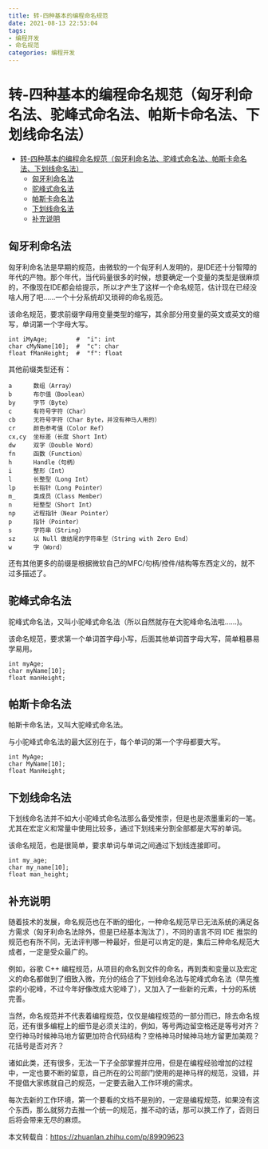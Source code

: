 ```yaml
---
title: 转-四种基本的编程命名规范
date: 2021-08-13 22:53:04
tags: 
- 编程开发
- 命名规范
categories: 编程开发
---
```


# 转-四种基本的编程命名规范（匈牙利命名法、驼峰式命名法、帕斯卡命名法、下划线命名法）

<!-- TOC -->

- [转-四种基本的编程命名规范（匈牙利命名法、驼峰式命名法、帕斯卡命名法、下划线命名法）](#转-四种基本的编程命名规范匈牙利命名法驼峰式命名法帕斯卡命名法下划线命名法)
	- [匈牙利命名法](#匈牙利命名法)
	- [驼峰式命名法](#驼峰式命名法)
	- [帕斯卡命名法](#帕斯卡命名法)
	- [下划线命名法](#下划线命名法)
	- [补充说明](#补充说明)

<!-- /TOC -->

## 匈牙利命名法

匈牙利命名法是早期的规范，由微软的一个匈牙利人发明的，是IDE还十分智障的年代的产物。那个年代，当代码量很多的时候，想要确定一个变量的类型是很麻烦的，不像现在IDE都会给提示，所以才产生了这样一个命名规范，估计现在已经没啥人用了吧……一个十分系统却又琐碎的命名规范。

该命名规范，要求前缀字母用变量类型的缩写，其余部分用变量的英文或英文的缩写，单词第一个字母大写。

```
int iMyAge;        #  "i": int
char cMyName[10];  #  "c": char
float fManHeight;  #  "f": float
```

其他前缀类型还有：

```
a      数组（Array）
b      布尔值（Boolean）
by     字节（Byte）
c      有符号字符（Char）
cb     无符号字符（Char Byte，并没有神马人用的）
cr     颜色参考值（Color Ref）
cx,cy  坐标差（长度 Short Int）
dw     双字（Double Word）
fn     函数（Function）
h      Handle（句柄）
i      整形（Int）
l      长整型（Long Int）
lp     长指针（Long Pointer）
m_     类成员（Class Member）
n      短整型（Short Int）
np     近程指针（Near Pointer）
p      指针（Pointer）
s      字符串（String）
sz     以 Null 做结尾的字符串型（String with Zero End）
w      字（Word）
```

还有其他更多的前缀是根据微软自己的MFC/句柄/控件/结构等东西定义的，就不过多描述了。

## 驼峰式命名法

驼峰式命名法，又叫小驼峰式命名法（所以自然就存在大驼峰命名法啦……)。

该命名规范，要求第一个单词首字母小写，后面其他单词首字母大写，简单粗暴易学易用。

```
int myAge;
char myName[10];
float manHeight;
```

## 帕斯卡命名法

帕斯卡命名法，又叫大驼峰式命名法。

与小驼峰式命名法的最大区别在于，每个单词的第一个字母都要大写。

```
int MyAge;
char MyName[10];
float ManHeight;
```

## 下划线命名法

下划线命名法并不如大小驼峰式命名法那么备受推崇，但是也是浓墨重彩的一笔。尤其在宏定义和常量中使用比较多，通过下划线来分割全部都是大写的单词。

该命名规范，也是很简单，要求单词与单词之间通过下划线连接即可。

```
int my_age;
char my_name[10];
float man_height;
```

## 补充说明

随着技术的发展，命名规范也在不断的细化，一种命名规范早已无法系统的满足各方需求（匈牙利命名法除外，但是已经基本淘汰了），不同的语言不同 IDE 推崇的规范也有所不同，无法评判哪一种最好，但是可以肯定的是，集后三种命名规范大成者，一定是受众最广的。

例如，谷歌 C++ 编程规范，从项目的命名到文件的命名，再到类和变量以及宏定义的命名都做到了细致入微，充分的结合了下划线命名法与驼峰式命名法（早先推崇的小驼峰，不过今年好像改成大驼峰了），又加入了一些新的元素，十分的系统完善。

当然，命名规范并不代表着编程规范，仅仅是编程规范的一部分而已，除去命名规范，还有很多编程上的细节是必须关注的，例如，等号两边留空格还是等号对齐？空行神马时候神马地方留更加符合代码结构？空格神马时候神马地方留更加美观？花括号是否对齐？

诸如此类，还有很多，无法一下子全部掌握并应用，但是在编程经验增加的过程中，一定也要不断的留意，自己所在的公司部门使用的是神马样的规范，没错，并不提倡大家练就自己的规范，一定要去融入工作环境的需求。

每次去新的工作环境，第一个要看的文档不是别的，一定是编程规范，如果没有这个东西，那么就努力去推一个统一的规范，推不动的话，那可以换工作了，否则日后将会带来无尽的麻烦。

本文转载自：https://zhuanlan.zhihu.com/p/89909623